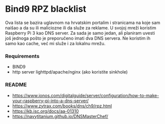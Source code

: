 # **Bind9 RPZ blacklist**
Ova lista se bazira uglavnom na hrvatskim portalim i stranicama na koje sam naišao a da su ili maliciozne ili da služe za reklame. U svojoj mreži koristim Raspberry Pi 3 kao DNS server. Za sada je samo jedan, ali planiram uvesti još jednoga pošto je preporučeno imati dva DNS servera. Ne koristim ih samo kao cache, već mi služe i za lokalnu mrežu. 

### **Requirements**
- BIND9
- http server lighttpd/apache/nginx (ako koristite sinkhole)

### **README**
- https://www.ionos.com/digitalguide/server/configuration/how-to-make-your-raspberry-pi-into-a-dns-server/
- https://www.zytrax.com/books/dns/ch9/rpz.html
- https://kb.isc.org/docs/aa-01310
- https://navytitanium.github.io/DNSMasterChef/
